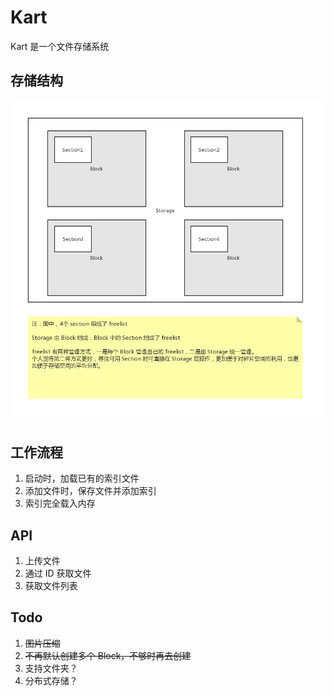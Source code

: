 # Kart
Kart 是一个文件存储系统

## 存储结构
![存储结构](./存储结构.png)

## 工作流程
1. 启动时，加载已有的索引文件
2. 添加文件时，保存文件并添加索引
3. 索引完全载入内存

## API
1. 上传文件
2. 通过 ID 获取文件
3. 获取文件列表

## Todo
1. ~~图片压缩~~
2. ~~不再默认创建多个 Block，不够时再去创建~~
3. 支持文件夹？
4. 分布式存储？